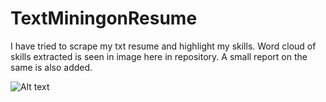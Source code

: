 # TextMiningonResume

I have tried to scrape my txt resume and highlight my skills. Word cloud of skills extracted is seen in image here in repository.
A small report on the same is also added.


![Alt text](/Vishakha123/TextMiningonResume/resume-wordcloud.png?raw=true "Optional Title")
